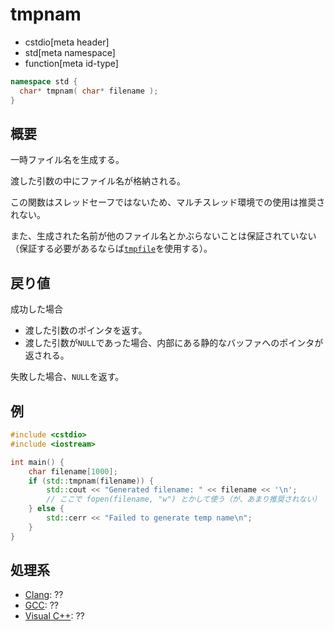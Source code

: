 # tmpnam
* cstdio[meta header]
* std[meta namespace]
* function[meta id-type]

```cpp
namespace std {
  char* tmpnam( char* filename );
}
```

## 概要
一時ファイル名を生成する。

渡した引数の中にファイル名が格納される。

この関数はスレッドセーフではないため、マルチスレッド環境での使用は推奨されない。

また、生成された名前が他のファイル名とかぶらないことは保証されていない（保証する必要があるならば[`tmpfile`](/reference/cstdio/tmpfile.md)を使用する）。

## 戻り値
成功した場合
- 渡した引数のポインタを返す。
- 渡した引数が`NULL`であった場合、内部にある静的なバッファへのポインタが返される。

失敗した場合、`NULL`を返す。

## 例
```cpp example
#include <cstdio>
#include <iostream>

int main() {
    char filename[1000];
    if (std::tmpnam(filename)) {
        std::cout << "Generated filename: " << filename << '\n';
        // ここで fopen(filename, "w") とかして使う（が、あまり推奨されない）
    } else {
        std::cerr << "Failed to generate temp name\n";
    }
}
```

## 処理系

- [Clang](/implementation.md#clang): ??
- [GCC](/implementation.md#gcc): ??
- [Visual C++](/implementation.md#visual_cpp): ??

